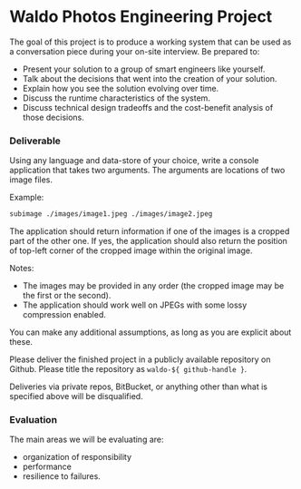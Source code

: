 # Waldo Photos Engineering Project

The goal of this project is to produce a working system that can be used as a conversation piece during your on-site interview. Be prepared to:

* Present your solution to a group of smart engineers like yourself.
* Talk about the decisions that went into the creation of your solution. 
* Explain how you see the solution evolving over time. 
* Discuss the runtime characteristics of the system.
* Discuss technical design tradeoffs and the cost-benefit analysis of those decisions.

### Deliverable

Using any language and data-store of your choice, write a console application that takes two arguments. The arguments are locations of two image files.

Example:
```bash
subimage ./images/image1.jpeg ./images/image2.jpeg 
```

The application should return information if one of the images is a cropped part of the other one. If yes, the application should also return the position of top-left
corner of the cropped image within the original image.

Notes:
 - The images may be provided in any order (the cropped image may be the first or the second).
 - The application should work well on JPEGs with some lossy compression enabled.

You can make any additional assumptions, as long as you are explicit about these. 

Please deliver the finished project in a publicly available repository on Github. Please title the repository as `waldo-${ github-handle }`.

Deliveries via private repos, BitBucket, or anything other than what is specified above will be disqualified.

### Evaluation

The main areas we will be evaluating are:

- organization of responsibility
- performance
- resilience to failures.


